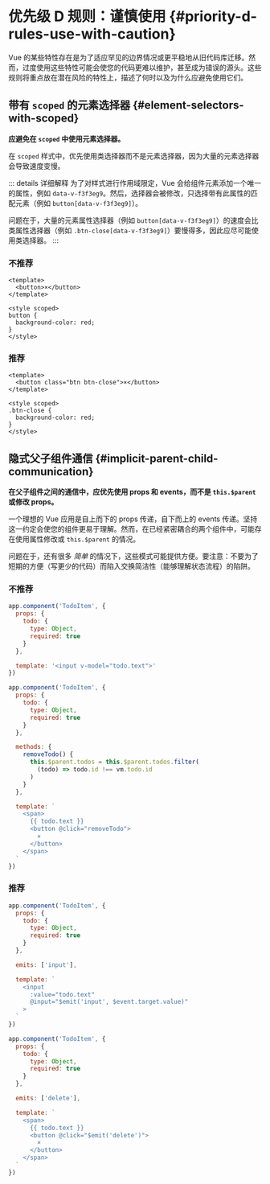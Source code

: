 # 优先级 D 规则：谨慎使用 {#priority-d-rules-use-with-caution}

Vue 的某些特性存在是为了适应罕见的边界情况或更平稳地从旧代码库迁移。然而，过度使用这些特性可能会使您的代码更难以维护，甚至成为错误的源头。这些规则将重点放在潜在风险的特性上，描述了何时以及为什么应避免使用它们。

## 带有 `scoped` 的元素选择器 {#element-selectors-with-scoped}

**应避免在 `scoped` 中使用元素选择器。**

在 `scoped` 样式中，优先使用类选择器而不是元素选择器，因为大量的元素选择器会导致速度变慢。

::: details 详细解释
为了对样式进行作用域限定，Vue 会给组件元素添加一个唯一的属性，例如 `data-v-f3f3eg9`。然后，选择器会被修改，只选择带有此属性的匹配元素（例如 `button[data-v-f3f3eg9]`）。

问题在于，大量的元素属性选择器（例如 `button[data-v-f3f3eg9]`）的速度会比类属性选择器（例如 `.btn-close[data-v-f3f3eg9]`）要慢得多，因此应尽可能使用类选择器。
:::

<div class="style-example style-example-bad">
<h3>不推荐</h3>

```vue-html
<template>
  <button>×</button>
</template>

<style scoped>
button {
  background-color: red;
}
</style>
```

</div>

<div class="style-example style-example-good">
<h3>推荐</h3>

```vue-html
<template>
  <button class="btn btn-close">×</button>
</template>

<style scoped>
.btn-close {
  background-color: red;
}
</style>
```

</div>

## 隐式父子组件通信 {#implicit-parent-child-communication}

**在父子组件之间的通信中，应优先使用 props 和 events，而不是 `this.$parent` 或修改 props。**

一个理想的 Vue 应用是自上而下的 props 传递，自下而上的 events 传递。坚持这一约定会使您的组件更易于理解。然而，在已经紧密耦合的两个组件中，可能存在使用属性修改或 `this.$parent` 的情况。

问题在于，还有很多 _简单_ 的情况下，这些模式可能提供方便。要注意：不要为了短期的方便（写更少的代码）而陷入交换简洁性（能够理解状态流程）的陷阱。

<div class="style-example style-example-bad">
<h3>不推荐</h3>

```js
app.component('TodoItem', {
  props: {
    todo: {
      type: Object,
      required: true
    }
  },

  template: '<input v-model="todo.text">'
})
```

```js
app.component('TodoItem', {
  props: {
    todo: {
      type: Object,
      required: true
    }
  },

  methods: {
    removeTodo() {
      this.$parent.todos = this.$parent.todos.filter(
        (todo) => todo.id !== vm.todo.id
      )
    }
  },

  template: `
    <span>
      {{ todo.text }}
      <button @click="removeTodo">
        ×
      </button>
    </span>
  `
})
```

</div>

<div class="style-example style-example-good">
<h3>推荐</h3>

```js
app.component('TodoItem', {
  props: {
    todo: {
      type: Object,
      required: true
    }
  },

  emits: ['input'],

  template: `
    <input
      :value="todo.text"
      @input="$emit('input', $event.target.value)"
    >
  `
})
```

```js
app.component('TodoItem', {
  props: {
    todo: {
      type: Object,
      required: true
    }
  },

  emits: ['delete'],

  template: `
    <span>
      {{ todo.text }}
      <button @click="$emit('delete')">
        ×
      </button>
    </span>
  `
})
```

</div>
